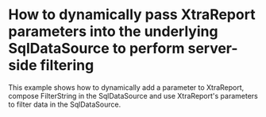 # How to dynamically pass XtraReport parameters into the underlying SqlDataSource to perform server-side filtering


<p>This example shows how to dynamically add a parameter to XtraReport, compose FilterString in the SqlDataSource and use XtraReport's parameters to filter data in the SqlDataSource.</p>

<br/>


